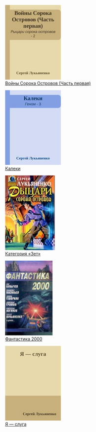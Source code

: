 ![](Войны%20Сорока%20Островов%20(Часть%20первая).jpg)  
[Войны Сорока Островов (Часть первая)](Войны%20Сорока%20Островов%20(Часть%20первая).md)

![](Калеки.jpg)  
[Калеки](Калеки.md)

![](Категория%20«Зет».jpg)  
[Категория «Зет»](Категория%20«Зет».md)

![](Фантастика%202000.jpg)  
[Фантастика 2000](Фантастика%202000.md)

![](Я%20—%20слуга.jpg)  
[Я — слуга](Я%20—%20слуга.md)
